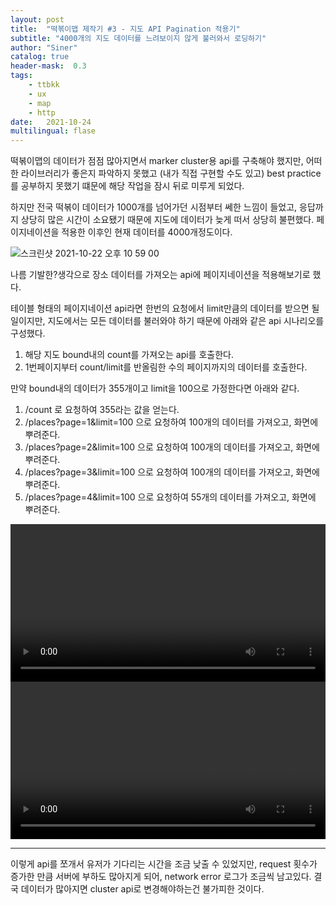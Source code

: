 ```yaml
---
layout: post
title:  "떡볶이맵 제작기 #3 - 지도 API Pagination 적용기"
subtitle: "4000개의 지도 데이터를 느려보이지 않게 불러와서 로딩하기"
author: "Siner"
catalog: true
header-mask:  0.3
tags:
    - ttbkk
    - ux
    - map
    - http
date:   2021-10-24
multilingual: flase
---
```


떡볶이맵의 데이터가 점점 많아지면서 marker cluster용 api를 구축해야 했지만, 어떠한 라이브러리가 좋은지 파악하지 못했고 (내가 직접 구현할 수도 있고) best practice를 공부하지 못했기 떄문에 해당 작업을 잠시 뒤로 미루게 되었다.

하지만 전국 떡볶이 데이터가 1000개를 넘어가던 시점부터 쎄한 느낌이 들었고, 응답까지 상당히 많은 시간이 소요됐기 때문에 지도에 데이터가 늦게 떠서 상당히 불편했다. 페이지네이션을 적용한 이후인 현재 데이터를 4000개정도이다.

![스크린샷 2021-10-22 오후 10 59 00](https://user-images.githubusercontent.com/34048253/138466775-b360166d-c345-478a-95ce-b437de512469.png)

나름 기발한?생각으로 장소 데이터를 가져오는 api에 페이지네이션을 적용해보기로 했다.

테이블 형태의 페이지네이션 api라면 한번의 요청에서 limit만큼의 데이터를 받으면 될 일이지만, 지도에서는 모든 데이터를 불러와야 하기 때문에 아래와 같은 api 시나리오를 구성했다.

1. 해당 지도 bound내의 count를 가져오는 api를 호출한다.
2. 1번페이지부터 count/limit를 반올림한 수의 페이지까지의 데이터를 호출한다.

만약 bound내의 데이터가 355개이고 limit을 100으로 가정한다면 아래와 같다.

1. /count 로 요청하여 355라는 값을 얻는다.
2. /places?page=1&limit=100 으로 요청하여 100개의 데이터를 가져오고, 화면에 뿌려준다.
3. /places?page=2&limit=100 으로 요청하여 100개의 데이터를 가져오고, 화면에 뿌려준다.
4. /places?page=3&limit=100 으로 요청하여 100개의 데이터를 가져오고, 화면에 뿌려준다.
5. /places?page=4&limit=100 으로 요청하여 55개의 데이터를 가져오고, 화면에 뿌려준다.

<div>
  <video width=100% controls title="API 적용 결과 (서울)">
    <source src="https://user-images.githubusercontent.com/34048253/138471049-92df819a-c880-4a4c-b574-9f4479a3bb90.mov">
    [구현 비디오 링크](https://user-images.githubusercontent.com/34048253/138471049-92df819a-c880-4a4c-b574-9f4479a3bb90.mov)
  </video>
  
  <video width=100% controls title="API 적용 결과 (전국)">
    <source src="https://user-images.githubusercontent.com/34048253/138471152-6e14891e-6efe-404b-b1cd-938f3ce903f8.mov">
    [구현 비디오 링크](https://user-images.githubusercontent.com/34048253/138471152-6e14891e-6efe-404b-b1cd-938f3ce903f8.mov)
  </video>
</div>

---

이렇게 api를 쪼개서 유저가 기다리는 시간을 조금 낮출 수 있었지만, request 횟수가 증가한 만큼 서버에 부하도 많아지게 되어, network error 로그가 조금씩 남고있다.
결국 데이터가 많아지면 cluster api로 변경해야하는건 불가피한 것이다.
